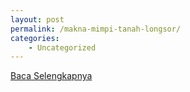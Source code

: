 ```yaml
---
layout: post
permalink: /makna-mimpi-tanah-longsor/
categories:
    - Uncategorized
---
```


[Baca Selengkapnya](/06)